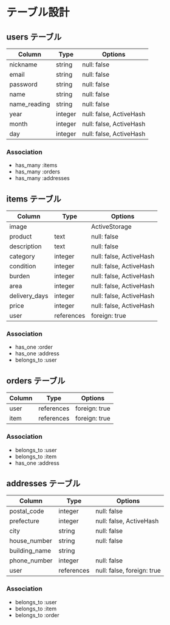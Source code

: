 # テーブル設計

## users テーブル

| Column       | Type      | Options                 |
| ----------   | ------    | ----------------------- |
| nickname     | string    | null: false             |
| email        | string    | null: false             |
| password     | string    | null: false             |
| name         | string    | null: false             |
| name_reading | string    | null: false             |
| year         | integer   | null: false, ActiveHash |
| month        | integer   | null: false, ActiveHash |
| day          | integer   | null: false, ActiveHash |

### Association

- has_many :items
- has_many :orders
- has_many :addresses

## items テーブル

| Column        | Type       | Options                 |
| ----------    | ---------- | ----------------------- |
| image         |            | ActiveStorage           |
| product       | text       | null: false             |
| description   | text       | null: false             |
| category      | integer    | null: false, ActiveHash |
| condition     | integer    | null: false, ActiveHash |
| burden        | integer    | null: false, ActiveHash |
| area          | integer    | null: false, ActiveHash |
| delivery_days | integer    | null: false, ActiveHash |
| price         | integer    | null: false, ActiveHash |
| user          | references | foreign: true           |

### Association

- has_one :order
- has_one :address
- belongs_to :user

## orders テーブル

| Column | Type       | Options       |
| ------ | ---------- | ------------- |
| user   | references | foreign: true |
| item   | references | foreign: true |

### Association

- belongs_to :user
- belongs_to :item
- has_one :address

## addresses テーブル

| Column        | Type       | Options                    |
| ------------- | ---------- | -------------------------- |
| postal_code   | integer    | null: false                |
| prefecture    | integer    | null: false, ActiveHash    |
| city          | string     | null: false                |
| house_number  | string     | null: false                |
| building_name | string     |                            |
| phone_number  | integer    | null: false                |
| user          | references | null: false, foreign: true |

### Association

- belongs_to :user
- belongs_to :item
- belongs_to :order